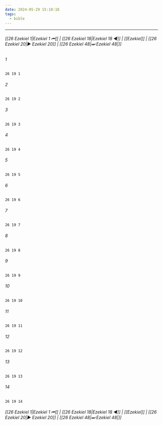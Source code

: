 ```yaml
---
date: 2024-05-29 15:10:18
tags:
  - bible
---
```

___

###### [[26 Ezekiel 1|Ezekiel 1 ⏮]] | [[26 Ezekiel 18|Ezekiel 18 ◀]] | [[Ezekiel]] | [[26 Ezekiel 20|▶ Ezekiel 20]] | [[26 Ezekiel 48|⏭ Ezekiel 48|]]

###### 1
``` verse
26 19 1 
```
###### 2
``` verse
26 19 2 
```
###### 3
``` verse
26 19 3 
```
###### 4
``` verse
26 19 4 
```
###### 5
``` verse
26 19 5 
```
###### 6
``` verse
26 19 6 
```
###### 7
``` verse
26 19 7 
```
###### 8
``` verse
26 19 8 
```
###### 9
``` verse
26 19 9 
```
###### 10
``` verse
26 19 10 
```
###### 11
``` verse
26 19 11 
```
###### 12
``` verse
26 19 12 
```
###### 13
``` verse
26 19 13 
```
###### 14
``` verse
26 19 14 
```

###### [[26 Ezekiel 1|Ezekiel 1 ⏮]] | [[26 Ezekiel 18|Ezekiel 18 ◀]] | [[Ezekiel]] | [[26 Ezekiel 20|▶ Ezekiel 20]] | [[26 Ezekiel 48|⏭ Ezekiel 48|]]

